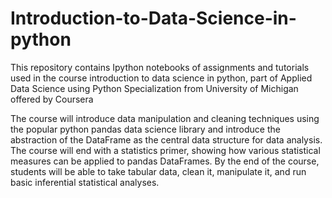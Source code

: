# Introduction-to-Data-Science-in-python
This repository contains Ipython notebooks of assignments and tutorials used in the course introduction to data science in python, part of Applied Data Science using Python Specialization from University of Michigan offered by Coursera

 The course will introduce data manipulation and cleaning techniques using the popular python pandas data science library and introduce the abstraction of the DataFrame as the central data structure for data analysis. The course will end with a statistics primer, showing how various statistical measures can be applied to pandas DataFrames. By the end of the course, students will be able to take tabular data, clean it,  manipulate it, and run basic inferential statistical analyses.
